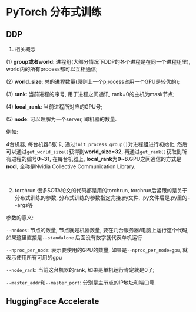 # PyTorch 分布式训练

## DDP

1. 相关概念
   
(1) **group或者world**: 进程组(大部分情况下DDP的各个进程是在同一个进程组里), world内的所有process都可以互相通信;

(2) **world_size**: 总的进程数量(原则上一个p;rocess占用一个GPU是较优的);

(3) **rank**: 当前进程的序号, 用于进程之间通讯, rank=0的主机为mask节点;

(4) **local_rank**: 当前进程所对应的GPU号;

(5) **node**: 可以理解为一个server, 即机器的数量.

例如:

4台机器, 每台机器8张卡, 通过`init_process_group()`对进程组进行初始化, 然后可以通过`get_world_size()`获得到**world_size=32**, 再通过`get_rank()`获取到所有进程的编号**0~31**, 在每台机器上, **local_rank**为**0~8**.GPU之间通信的方式是**nccl**, 全称是Nvidia Collective Communication Library.

<br/>

2. torchrun
很多SOTA论文的代码都是用的torchrun, torchrun后紧跟的是关于分布式训练的参数, 分布式训练的参数指定完接.py文件, .py文件后是.py里的--args等

参数的意义:

`--nndoes`: 节点的数量, 节点就是机器数量, 要在几台服务器/电脑上运行这个代码, 如果这里直接是`--standalone` 后面没有数字就代表单机运行

`--nproc_per_node`: 表示要使用的GPU的数量, 如果是`--nproc_per_node=gpu`, 就表示使用所有可用的gpu

`--node_rank`: 当前这台机器的rank, 如果是单机运行肯定就是0了;

`--master_addr`和`--master_port`: 分别是主节点的IP地址和端口号.


## HuggingFace Accelerate




